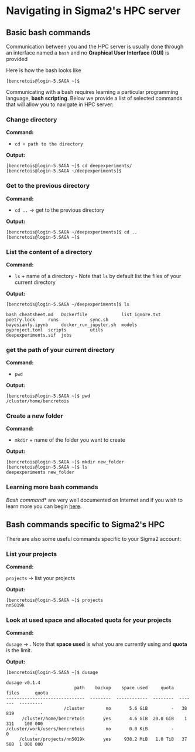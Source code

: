 # Navigating in Sigma2's HPC server

## Basic bash commands

Communication between you and the HPC server is usually done through an interface named a `bash` and no **Graphical User Interface (GUI)** is provided

Here is how the bash looks like

```
[bencretois@login-5.SAGA ~]$ 
```

Communicating with a bash requires learning a particular programming language, **bash scripting**. Below we provide a list of selected commands that will allow you to navigate in HPC server:


### Change directory

**Command:**

* `cd + path to the directory` 

**Output:**

```
[bencretois@login-5.SAGA ~]$ cd deepexperiments/
[bencretois@login-5.SAGA ~/deepexperiments]$
```

### Get to the previous directory

**Command:**

* `cd ..` -> get to the previous directory

**Output:**

```
[bencretois@login-5.SAGA ~/deepexperiments]$ cd ..
[bencretois@login-5.SAGA ~]$
```

### List the content of a directory

**Command:**

* `ls` + name of a directory - Note that `ls` by default list the files of your current directory 

**Output:**

```
[bencretois@login-5.SAGA ~/deepexperiments]$ ls

bash_cheatsheet.md   Dockerfile             list_ignore.txt  poetry.lock     runs            sync.sh
bayesianfy.ipynb     docker_run_jupyter.sh  models           pyproject.toml  scripts         utils
deepexperiments.sif  jobs
```

### get the path of your current directory

**Command:**

* `pwd` 

**Output:**

```
[bencretois@login-5.SAGA ~]$ pwd
/cluster/home/bencretois
```

### Create a new folder

**Command:**


* `mkdir` + name of the folder you want to create

**Output:**
 
```
[bencretois@login-5.SAGA ~]$ mkdir new_folder
[bencretois@login-5.SAGA ~]$ ls
deepexperiments new_folder
```

### Learning more bash commands

*Bash command** are very well documented on Internet and if you wish to learn more you can begin [here](https://www.educative.io/blog/bash-shell-command-cheat-sheet).


## Bash commands specific to Sigma2's HPC

There are also some useful commands specific to your Sigma2 account:


### List your projects

**Command:**

`projects` -> list your projects

**Output:**

```
[bencretois@login-5.SAGA ~]$ projects
nn5019k
```

### Look at used space and allocated quota for your projects

**Command:**

`dusage` -> . Note that **space used** is what you are currently using and **quota** is the limit. 

**Output:**

```
[bencretois@login-5.SAGA ~]$ dusage

dusage v0.1.4
                          path    backup    space used     quota    files      quota
------------------------------  --------  ------------  --------  -------  ---------
                      /cluster        no       5.6 GiB         -   38 819          -
      /cluster/home/bencretois       yes       4.6 GiB  20.0 GiB    1 311    100 000
/cluster/work/users/bencretois        no       0.0 KiB         -        0          -
     /cluster/projects/nn5019k       yes     938.2 MiB   1.0 TiB   37 508  1 000 000

```
